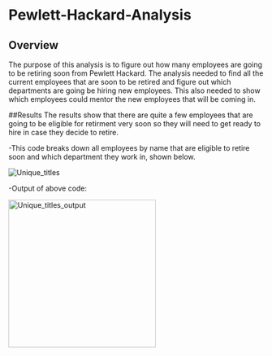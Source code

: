# Pewlett-Hackard-Analysis

## Overview
The purpose of this analysis is to figure out how many employees are going to be retiring soon from Pewlett Hackard. The analysis needed to find all the current employees that are soon to be retired and figure out which departments are going be hiring new employees. This also needed to show which employees could mentor the new employees that will be coming in. 

##Results
The results show that there are quite a few employees that are going to be eligible for retirment very soon so they will need to get ready to hire in case they decide to retire. 

  -This code breaks down all employees by name that are eligible to retire soon and which department they work in, shown below.
  
  ![Unique_titles](https://user-images.githubusercontent.com/94948877/153532132-3d3f41d9-5046-451a-9e5c-9e5971d6f7b8.png)
  
  -Output of above code: 
  
<img width="290" alt="Unique_titles_output" src="https://user-images.githubusercontent.com/94948877/153532242-7802df6c-4ae3-4fb2-96a0-06e2d4389849.png">

